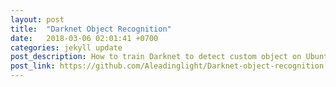 ```yaml
---
layout: post
title:  "Darknet Object Recognition"
date:   2018-03-06 02:01:41 +0700
categories: jekyll update
post_description: How to train Darknet to detect custom object on Ubuntu 16.04 LTS, GPU Nvidia 1080 Ti and OpenCV supported.
post_link: https://github.com/Aleadinglight/Darknet-object-recognition
---
```

